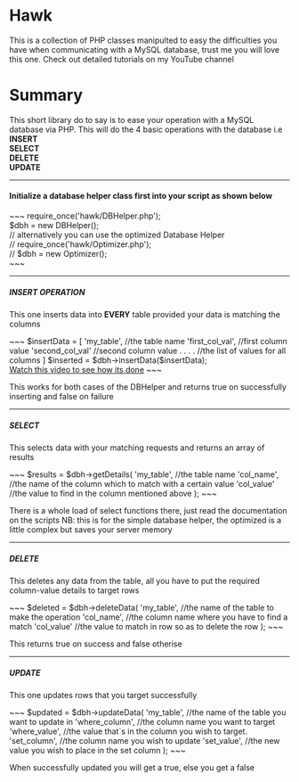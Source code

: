 # Hawk
This is a collection of PHP classes manipulted to easy the difficulties you have when communicating with a MySQL database, trust me you will love this one. Check out detailed tutorials on my YouTube channel

# <b>Summary</b>
This short library do to say is to ease your operation with a MySQL database via PHP.
This will do the 4 basic operations with the database i.e<br/>
<b>INSERT</b><br/>
<b>SELECT</b><br/>
<b>DELETE</b><br/>
<b>UPDATE</b><br/>
<hr/>
<h4>Initialize a database helper class first into your script as shown below</h4>
~~~
  require_once('hawk/DBHelper.php');<br/>
  $dbh = new DBHelper();<br/>
  // alternatively you can use the optimized Database Helper<br/>
  // require_once('hawk/Optimizer.php');<br/>
  // $dbh = new Optimizer();<br/>
~~~
<hr/>
<h5>INSERT OPERATION</h5>
<p>This one inserts data into <b>EVERY</b> table provided your data is matching the columns</p>
~~~
$insertData = [
  'my_table', //the table name
  'first_col_val', //first column value
  'second_col_val' //second column value
  .
  .
  .
  . //the list of values for all columns
]
$inserted = $dbh->insertData($insertData);<br/>
<a href="https://youtu.be/Gmo0NjqRkDc">Watch this video to see how its done</a>
~~~
<p>This works for both cases of the DBHelper and returns true on successfully inserting and false on failure
<hr/>
<h5>SELECT</h5>
<p>This selects data with your matching requests and returns an array of results</p>
~~~
$results = $dbh->getDetails(
 'my_table', //the table name
 'col_name', //the name of the column which to match with a certain value
 'col_value' //the value to find in the column mentioned above
);
~~~
<p>There is a whole load of select functions there, just read the documentation on the scripts
NB: this is for the simple database helper, the optimized is a little complex but saves your server memory</p>
<hr/>
<h5>DELETE</h5>
<p>This deletes any data from the table, all you have to put the required column-value details to target rows</p>
~~~
$deleted = $dbh->deleteData(
 'my_table', //the name of the table to make the operation
 'col_name', //the column name where you have to find a match
 'col_value' //the value to match in row so as to delete the row
);
~~~
<p>This returns true on success and false otherise</p>
<hr/>
<h5>UPDATE</h5>
<p>This one updates rows that you target successfully</p>
~~~
$updated = $dbh->updateData(
 'my_table', //the name of the table you want to update in
 'where_column', //the column name you want to target
 'where_value', //the value that`s in the column you wish to target. 
 'set_column', //the column name you wish to update
 'set_value', //the new value you wish to place in the set column
);
~~~
<p>When successfully updated you will get a true, else you get a false</p>
